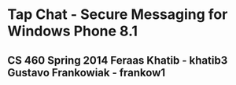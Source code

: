 Tap Chat - Secure Messaging for Windows Phone 8.1
=================

CS 460 Spring 2014
Feraas Khatib - khatib3
Gustavo Frankowiak - frankow1
-----------------------------